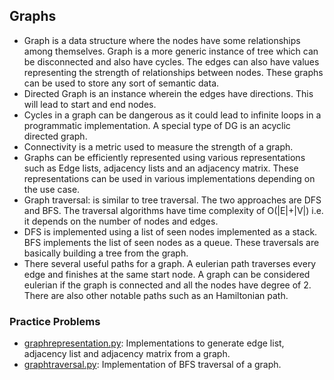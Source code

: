 ## Graphs

* Graph is a data structure where the nodes have some relationships among themselves. Graph is a more generic instance of tree which can be disconnected and also have cycles. The edges can also have values representing the strength of relationships between nodes. These graphs can be used to store any sort of semantic data.
* Directed Graph is an instance wherein the edges have directions. This will lead to start and end nodes.
* Cycles in a graph can be dangerous as it could lead to infinite loops in a programmatic implementation. A special type of DG is an acyclic directed graph.
* Connectivity is a metric used to measure the strength of a graph.
* Graphs can be efficiently represented using various representations such as Edge lists, adjacency lists and an adjacency matrix. These representations can be used in various implementations depending on the use case.
* Graph traversal: is similar to tree traversal. The two approaches are DFS and BFS. The traversal algorithms have time complexity of O(|E|+|V|) i.e. it depends on the number of nodes and edges.
* DFS is implemented using a list of seen nodes implemented as a stack. BFS implements the list of seen nodes as a queue. These traversals are basically building a tree from the graph.
* There several useful paths for a graph. A eulerian path traverses every edge and finishes at the same start node. A graph can be considered eulerian if the graph is connected and all the nodes have degree of 2. There are also other notable paths such as an Hamiltonian path.

### Practice Problems

* [graphrepresentation.py](graphrepresentation.py): Implementations to generate edge list, adjacency list and adjacency matrix from a graph.
* [graphtraversal.py](graphtraversal.py): Implementation of BFS traversal of a graph.
